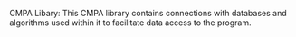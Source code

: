 CMPA Libary: 
This CMPA library contains connections with databases and algorithms used within it to facilitate data access to the program.
